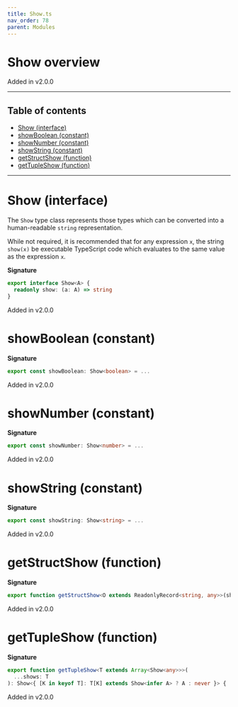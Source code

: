 ```yaml
---
title: Show.ts
nav_order: 78
parent: Modules
---
```


# Show overview

Added in v2.0.0

---

<h2 class="text-delta">Table of contents</h2>

- [Show (interface)](#show-interface)
- [showBoolean (constant)](#showboolean-constant)
- [showNumber (constant)](#shownumber-constant)
- [showString (constant)](#showstring-constant)
- [getStructShow (function)](#getstructshow-function)
- [getTupleShow (function)](#gettupleshow-function)

---

# Show (interface)

The `Show` type class represents those types which can be converted into
a human-readable `string` representation.

While not required, it is recommended that for any expression `x`, the
string `show(x)` be executable TypeScript code which evaluates to the same
value as the expression `x`.

**Signature**

```ts
export interface Show<A> {
  readonly show: (a: A) => string
}
```

Added in v2.0.0

# showBoolean (constant)

**Signature**

```ts
export const showBoolean: Show<boolean> = ...
```

Added in v2.0.0

# showNumber (constant)

**Signature**

```ts
export const showNumber: Show<number> = ...
```

Added in v2.0.0

# showString (constant)

**Signature**

```ts
export const showString: Show<string> = ...
```

Added in v2.0.0

# getStructShow (function)

**Signature**

```ts
export function getStructShow<O extends ReadonlyRecord<string, any>>(shows: { [K in keyof O]: Show<O[K]> }): Show<O> { ... }
```

Added in v2.0.0

# getTupleShow (function)

**Signature**

```ts
export function getTupleShow<T extends Array<Show<any>>>(
  ...shows: T
): Show<{ [K in keyof T]: T[K] extends Show<infer A> ? A : never }> { ... }
```

Added in v2.0.0
